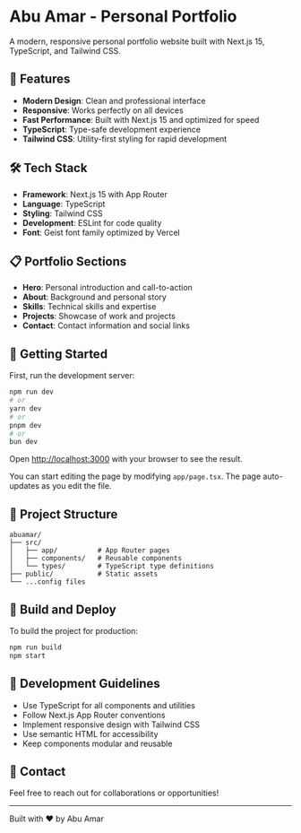# Abu Amar - Personal Portfolio

A modern, responsive personal portfolio website built with Next.js 15, TypeScript, and Tailwind CSS.

## 🚀 Features

- **Modern Design**: Clean and professional interface
- **Responsive**: Works perfectly on all devices
- **Fast Performance**: Built with Next.js 15 and optimized for speed
- **TypeScript**: Type-safe development experience
- **Tailwind CSS**: Utility-first styling for rapid development

## 🛠 Tech Stack

- **Framework**: Next.js 15 with App Router
- **Language**: TypeScript
- **Styling**: Tailwind CSS
- **Development**: ESLint for code quality
- **Font**: Geist font family optimized by Vercel

## 📋 Portfolio Sections

- **Hero**: Personal introduction and call-to-action
- **About**: Background and personal story
- **Skills**: Technical skills and expertise
- **Projects**: Showcase of work and projects
- **Contact**: Contact information and social links

## 🚀 Getting Started

First, run the development server:

```bash
npm run dev
# or
yarn dev
# or
pnpm dev
# or
bun dev
```

Open [http://localhost:3000](http://localhost:3000) with your browser to see the result.

You can start editing the page by modifying `app/page.tsx`. The page auto-updates as you edit the
file.

## 📁 Project Structure

```
abuamar/
├── src/
│   ├── app/          # App Router pages
│   ├── components/   # Reusable components
│   └── types/        # TypeScript type definitions
├── public/           # Static assets
└── ...config files
```

## 🚀 Build and Deploy

To build the project for production:

```bash
npm run build
npm start
```

## 📝 Development Guidelines

- Use TypeScript for all components and utilities
- Follow Next.js App Router conventions
- Implement responsive design with Tailwind CSS
- Use semantic HTML for accessibility
- Keep components modular and reusable

## 📧 Contact

Feel free to reach out for collaborations or opportunities!

---

Built with ❤️ by Abu Amar
